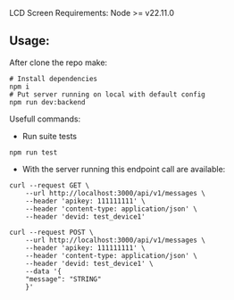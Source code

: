 LCD Screen 
Requirements:
Node >= v22.11.0

## Usage:

After clone the repo make:
```
# Install dependencies
npm i
# Put server running on local with default config
npm run dev:backend
```

Usefull commands:

- Run suite tests
```
npm run test 
```


- With the server running this endpoint call are available:
```
curl --request GET \
    --url http://localhost:3000/api/v1/messages \
    --header 'apikey: 111111111' \
    --header 'content-type: application/json' \
    --header 'devid: test_device1'
````


```
curl --request POST \
    --url http://localhost:3000/api/v1/messages \
    --header 'apikey: 111111111' \
    --header 'content-type: application/json' \
    --header 'devid: test_device1' \
    --data '{
    "message": "STRING"
    }'
```
